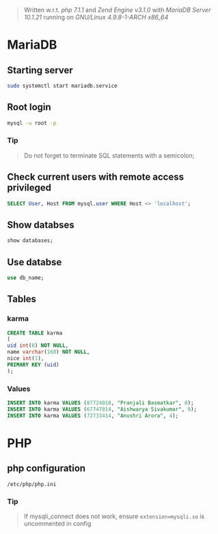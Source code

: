 > Written w.r.t. _php 7.1.1_ and _Zend Engine v3.1.0_ with 
> _MariaDB Server 10.1.21_ running on *GNU/Linux 4.9.8-1-ARCH x86_64*

# MariaDB

## Starting server

```sh
sudo systemctl start mariadb.service
```

## Root login

```bash
mysql -u root -p
```

### Tip
> Do not forget to terminate SQL statements with a semicolon;

## Check current users with remote access privileged

```sql
SELECT User, Host FROM mysql.user WHERE Host <> 'localhost';
```

## Show databses

```sql
show databases;
```

## Use databse

```sql
use db_name;
```

## Tables

### karma

```sql
CREATE TABLE karma
(
uid int(8) NOT NULL,
name varchar(160) NOT NULL,
nice int(1),
PRIMARY KEY (uid)
);
```
### Values

```sql
INSERT INTO karma VALUES (87724018, "Pranjali Basmatkar", 0);
INSERT INTO karma VALUES (67747814, "Aishwarya Sivakumar", 9);
INSERT INTO karma VALUES (72733414, "Anushri Arora", 4);
```

# PHP

## php configuration

`/etc/php/php.ini`

### Tip
> If mysqli_connect does not work, ensure `extension=mysqli.so` is uncommented in config
